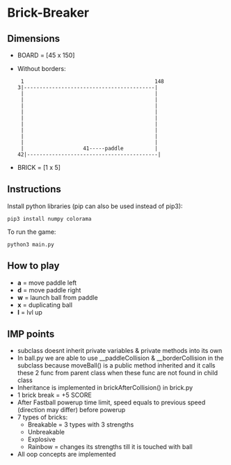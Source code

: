 # Brick-Breaker

##  Dimensions
- BOARD = [45 x 150]
- Without borders:  
    ```
     1                                          148
    3|------------------------------------------|
     |                                          |
     |                                          |
     |                                          |
     |                                          |
     |                                          |
     |                                          |
     |                                          |
     |                                          |
     |                                          |
     |                   41-----paddle          |
   42|------------------------------------------|
    ```

- BRICK = [1 x 5]
## Instructions
Install python libraries (pip can also be used instead of pip3):

    pip3 install numpy colorama
To run the game:

    python3 main.py

## How to play
- __a__ = move paddle left
- __d__ = move paddle right
- __w__ = launch ball from paddle
- __x__ = duplicating ball
- __l__ = lvl up

## IMP points

- subclass doesnt inherit private variables & private methods into its own
- In ball.py we are able to use __paddleCollision & __borderCollision in the subclass because moveBall() is a public method inherited and it calls these 2 func from parent class when these func are not found in child class
- Inheritance is implemented in brickAfterCollision() in brick.py
- 1 brick break = +5 SCORE
- After Fastball powerup time limit, speed equals to previous speed (direction may differ) before powerup
- 7 types of bricks:
    - Breakable = 3 types with 3 strengths
    - Unbreakable
    - Explosive
    - Rainbow = changes its strengths till it is touched with ball
- All oop concepts are implemented